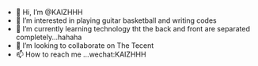 - 👋 Hi, I’m @KAIZHHH
- 👀 I’m interested in playing guitar basketball and writing codes
- 🌱 I’m currently learning technology tht the back and front are separated completely...hahaha
- 💞️ I’m looking to collaborate on The Tecent
- 📫 How to reach me ...wechat:KAIZHHH

<!---
KAIZHHH/KAIZHHH is a ✨ special ✨ repository because its `README.md` (this file) appears on your GitHub profile.
You can click the Preview link to take a look at your changes.
--->
